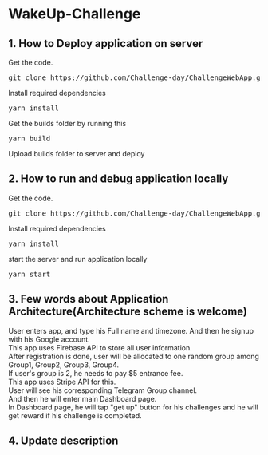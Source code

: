 # WakeUp-Challenge
## 1. How to Deploy application on server

Get the code.

 <pre>git clone https://github.com/Challenge-day/ChallengeWebApp.git </pre>
 
Install required dependencies

<pre>yarn install</pre>

Get the builds folder by running this

<pre>yarn build</pre>

Upload builds folder to server and deploy

## 2. How to run and debug application locally

Get the code.

 <pre>git clone https://github.com/Challenge-day/ChallengeWebApp.git </pre>
 
Install required dependencies

<pre>yarn install</pre>

start the server and run application locally

<pre>yarn start</pre>

## 3. Few words about Application Architecture(Architecture scheme is welcome)

User enters app, and type his Full name and timezone. And then he signup with his Google account. <br>
This app uses Firebase API to store all user information. <br>
After registration is done, user will be allocated to one random group among Group1, Group2, Group3, Group4. <br>
If user's group is 2, he needs to pay $5 entrance fee. <br>
This app uses Stripe API for this. <br>
User will see his corresponding Telegram Group channel. <br>
And then he will enter main Dashboard page. <br>
In Dashboard page, he will tap "get up" button for his challenges and he will get reward if his challenge is completed. <br>

## 4. Update description
